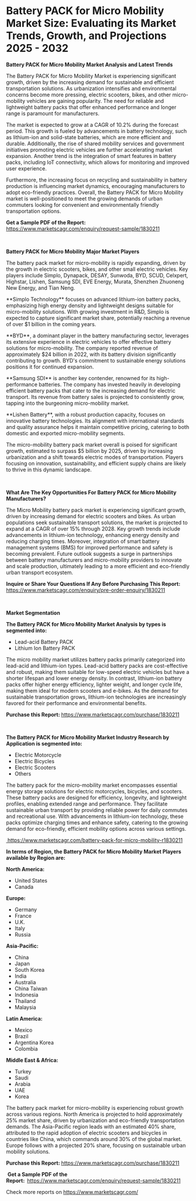 <p><h1>Battery PACK for Micro Mobility Market Size: Evaluating its Market Trends, Growth, and Projections 2025 - 2032</h1></p><p><strong>Battery PACK for Micro Mobility Market Analysis and Latest Trends</strong></p>
<p><p>The Battery PACK for Micro Mobility Market is experiencing significant growth, driven by the increasing demand for sustainable and efficient transportation solutions. As urbanization intensifies and environmental concerns become more pressing, electric scooters, bikes, and other micro-mobility vehicles are gaining popularity. The need for reliable and lightweight battery packs that offer enhanced performance and longer range is paramount for manufacturers.</p><p>The market is expected to grow at a CAGR of 10.2% during the forecast period. This growth is fueled by advancements in battery technology, such as lithium-ion and solid-state batteries, which are more efficient and durable. Additionally, the rise of shared mobility services and government initiatives promoting electric vehicles are further accelerating market expansion. Another trend is the integration of smart features in battery packs, including IoT connectivity, which allows for monitoring and improved user experience.</p><p>Furthermore, the increasing focus on recycling and sustainability in battery production is influencing market dynamics, encouraging manufacturers to adopt eco-friendly practices. Overall, the Battery PACK for Micro Mobility market is well-positioned to meet the growing demands of urban commuters looking for convenient and environmentally friendly transportation options.</p></p>
<p><strong>Get a Sample PDF of the Report:&nbsp;</strong> <a href="https://www.marketscagr.com/enquiry/request-sample/1830211?utm_campaign=1889&utm_medium=2&utm_source=Github&utm_content=ia&utm_term=14022025&utm_id=battery-pack-for-micro-mobility">https://www.marketscagr.com/enquiry/request-sample/1830211</a></p>
<p>&nbsp;</p>
<p><strong>Battery PACK for Micro Mobility Major Market Players</strong></p>
<p><p>The battery pack market for micro-mobility is rapidly expanding, driven by the growth in electric scooters, bikes, and other small electric vehicles. Key players include Simplo, Dynapack, DESAY, Sunwoda, BYD, SCUD, Celxpert, Highstar, Lishen, Samsung SDI, EVE Energy, Murata, Shenzhen Zhuoneng New Energy, and Tian Neng.</p><p>**Simplo Technology** focuses on advanced lithium-ion battery packs, emphasizing high energy density and lightweight designs suitable for micro-mobility solutions. With growing investment in R&D, Simplo is expected to capture significant market share, potentially reaching a revenue of over $1 billion in the coming years.</p><p>**BYD**, a dominant player in the battery manufacturing sector, leverages its extensive experience in electric vehicles to offer effective battery solutions for micro-mobility. The company reported revenue of approximately $24 billion in 2022, with its battery division significantly contributing to growth. BYD's commitment to sustainable energy solutions positions it for continued expansion.</p><p>**Samsung SDI** is another key contender, renowned for its high-performance batteries. The company has invested heavily in developing efficient battery packs that cater to the increasing demand for electric transport. Its revenue from battery sales is projected to consistently grow, tapping into the burgeoning micro-mobility market.</p><p>**Lishen Battery**, with a robust production capacity, focuses on innovative battery technologies. Its alignment with international standards and quality assurance helps it maintain competitive pricing, catering to both domestic and exported micro-mobility segments.</p><p>The micro-mobility battery pack market overall is poised for significant growth, estimated to surpass $5 billion by 2025, driven by increasing urbanization and a shift towards electric modes of transportation. Players focusing on innovation, sustainability, and efficient supply chains are likely to thrive in this dynamic landscape.</p></p>
<p>&nbsp;</p>
<p><strong>What Are The Key Opportunities For Battery PACK for Micro Mobility Manufacturers?</strong></p>
<p><p>The Micro Mobility battery pack market is experiencing significant growth, driven by increasing demand for electric scooters and bikes. As urban populations seek sustainable transport solutions, the market is projected to expand at a CAGR of over 15% through 2028. Key growth trends include advancements in lithium-ion technology, enhancing energy density and reducing charging times. Moreover, integration of smart battery management systems (BMS) for improved performance and safety is becoming prevalent. Future outlook suggests a surge in partnerships between battery manufacturers and micro-mobility providers to innovate and scale production, ultimately leading to a more efficient and eco-friendly urban transport ecosystem.</p></p>
<p><strong>Inquire or Share Your Questions If Any Before Purchasing This Report:</strong> <a href="https://www.marketscagr.com/enquiry/pre-order-enquiry/1830211?utm_campaign=1889&utm_medium=2&utm_source=Github&utm_content=ia&utm_term=14022025&utm_id=battery-pack-for-micro-mobility">https://www.marketscagr.com/enquiry/pre-order-enquiry/1830211</a></p>
<p>&nbsp;</p>
<p><strong>Market Segmentation</strong></p>
<p><strong>The Battery PACK for Micro Mobility Market Analysis by types is segmented into:</strong></p>
<p><ul><li>Lead-acid Battery PACK</li><li>Lithium Ion Battery PACK</li></ul></p>
<p><p>The micro mobility market utilizes battery packs primarily categorized into lead-acid and lithium-ion types. Lead-acid battery packs are cost-effective and robust, making them suitable for low-speed electric vehicles but have a shorter lifespan and lower energy density. In contrast, lithium-ion battery packs offer higher energy efficiency, lighter weight, and longer cycle life, making them ideal for modern scooters and e-bikes. As the demand for sustainable transportation grows, lithium-ion technologies are increasingly favored for their performance and environmental benefits.</p></p>
<p><strong>Purchase this Report:&nbsp;</strong><a href="https://www.marketscagr.com/purchase/1830211?utm_campaign=1889&utm_medium=2&utm_source=Github&utm_content=ia&utm_term=14022025&utm_id=battery-pack-for-micro-mobility">https://www.marketscagr.com/purchase/1830211</a></p>
<p>&nbsp;</p>
<p><strong>The Battery PACK for Micro Mobility Market Industry Research by Application is segmented into:</strong></p>
<p><ul><li>Electric Motorcycle</li><li>Electric Bicycles</li><li>Electric Scooters</li><li>Others</li></ul></p>
<p><p>The battery pack for the micro-mobility market encompasses essential energy storage solutions for electric motorcycles, bicycles, and scooters. These battery packs are designed for efficiency, longevity, and lightweight profiles, enabling extended range and performance. They facilitate sustainable urban transport by providing reliable power for daily commutes and recreational use. With advancements in lithium-ion technology, these packs optimize charging times and enhance safety, catering to the growing demand for eco-friendly, efficient mobility options across various settings.</p></p>
<p><a href="https://www.marketscagr.com/battery-pack-for-micro-mobility-r1830211?utm_campaign=1889&utm_medium=2&utm_source=Github&utm_content=ia&utm_term=14022025&utm_id=battery-pack-for-micro-mobility">&nbsp;https://www.marketscagr.com/battery-pack-for-micro-mobility-r1830211</a></p>
<p><strong>In terms of Region, the Battery PACK for Micro Mobility Market Players available by Region are:</strong></p>
<p>
    <p> <strong> North America: </strong>
        <ul>
            <li>United States</li>
            <li>Canada</li>
        </ul>
        </p> 
    <p> <strong> Europe: </strong>
        <ul>
            <li>Germany</li>
            <li>France</li>
            <li>U.K.</li>
            <li>Italy</li>
            <li>Russia</li>
        </ul>
        </p> 
    <p> <strong> Asia-Pacific: </strong>
        <ul>
            <li>China</li>
            <li>Japan</li>
            <li>South Korea</li>
            <li>India</li>
            <li>Australia</li>
            <li>China Taiwan</li>
            <li>Indonesia</li>
            <li>Thailand</li>
            <li>Malaysia</li>
        </ul>
        </p> 
    <p> <strong> Latin America: </strong>
        <ul>
            <li>Mexico</li>
            <li>Brazil</li>
            <li>Argentina Korea</li>
            <li>Colombia</li>
        </ul>
        </p> 
    <p> <strong> Middle East & Africa: </strong>
        <ul>
            <li>Turkey</li>
            <li>Saudi</li>
            <li>Arabia</li>
            <li>UAE</li>
            <li>Korea</li>
        </ul>
    </p>
    </p>
<p><p>The battery pack market for micro-mobility is experiencing robust growth across various regions. North America is projected to hold approximately 25% market share, driven by urbanization and eco-friendly transportation demands. The Asia-Pacific region leads with an estimated 40% share, attributed to the rapid adoption of electric scooters and bicycles in countries like China, which commands around 30% of the global market. Europe follows with a projected 20% share, focusing on sustainable urban mobility solutions.</p></p>
<p><strong>Purchase this Report: </strong><a href="https://www.marketscagr.com/purchase/1830211?utm_campaign=1889&utm_medium=2&utm_source=Github&utm_content=ia&utm_term=14022025&utm_id=battery-pack-for-micro-mobility">https://www.marketscagr.com/purchase/1830211</a></p>
<p>&nbsp;<strong>Get a Sample PDF of the Report:&nbsp;&nbsp;</strong><a href="https://www.marketscagr.com/enquiry/request-sample/1830211?utm_campaign=1889&utm_medium=2&utm_source=Github&utm_content=ia&utm_term=14022025&utm_id=battery-pack-for-micro-mobility">https://www.marketscagr.com/enquiry/request-sample/1830211</a></p>
<p><strong></strong></p>
<p>Check more reports on <a href="https://www.marketscagr.com/?utm_campaign=1889&utm_medium=2&utm_source=Github&utm_content=ia&utm_term=14022025&utm_id=battery-pack-for-micro-mobility">https://www.marketscagr.com/</a></p>